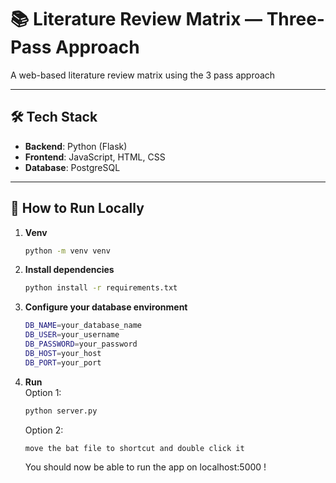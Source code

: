 # 📚 Literature Review Matrix — Three-Pass Approach

A web-based literature review matrix using the 3 pass approach

---

## 🛠 Tech Stack

- **Backend**: Python (Flask)
- **Frontend**: JavaScript, HTML, CSS
- **Database**: PostgreSQL

---

## 🚀 How to Run Locally

1. **Venv**
   ```bash
   python -m venv venv
   ```

2. **Install dependencies**  
   ```bash
   python install -r requirements.txt
   ```
   
3. **Configure your database environment**
   ```bash
   DB_NAME=your_database_name
   DB_USER=your_username
   DB_PASSWORD=your_password
   DB_HOST=your_host
   DB_PORT=your_port
   ```
   
4. **Run** <br/>
   Option 1:
   ```bash
   python server.py
   ```

   Option 2:
   ```bash
   move the bat file to shortcut and double click it
   ```
   
   You should now be able to run the app on localhost:5000 !
  

